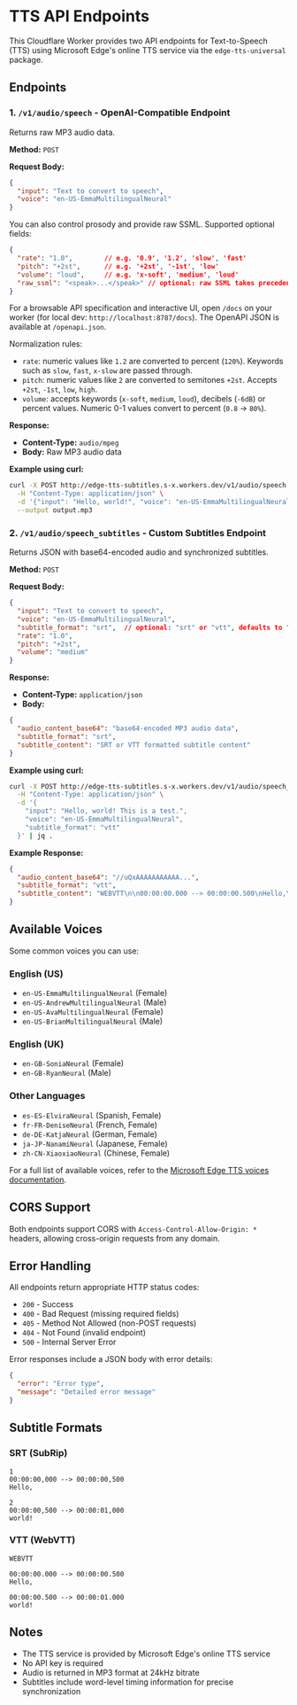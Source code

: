 # TTS API Endpoints

This Cloudflare Worker provides two API endpoints for Text-to-Speech (TTS) using Microsoft Edge's online TTS service via the `edge-tts-universal` package.

## Endpoints

### 1. `/v1/audio/speech` - OpenAI-Compatible Endpoint

Returns raw MP3 audio data.

**Method:** `POST`

**Request Body:**

```json
{
  "input": "Text to convert to speech",
  "voice": "en-US-EmmaMultilingualNeural"
}
```

You can also control prosody and provide raw SSML. Supported optional fields:

```json
{
  "rate": "1.0",        // e.g. '0.9', '1.2', 'slow', 'fast'
  "pitch": "+2st",      // e.g. '+2st', '-1st', 'low'
  "volume": "loud",     // e.g. 'x-soft', 'medium', 'loud'
  "raw_ssml": "<speak>...</speak>" // optional: raw SSML takes precedence
}
```

For a browsable API specification and interactive UI, open `/docs` on your worker (for local dev: `http://localhost:8787/docs`). The OpenAPI JSON is available at `/openapi.json`.

Normalization rules:

- `rate`: numeric values like `1.2` are converted to percent (`120%`). Keywords such as `slow`, `fast`, `x-slow` are passed through.
- `pitch`: numeric values like `2` are converted to semitones `+2st`. Accepts `+2st`, `-1st`, `low`, `high`.
- `volume`: accepts keywords (`x-soft`, `medium`, `loud`), decibels (`-6dB`) or percent values. Numeric 0-1 values convert to percent (`0.8` -> `80%`).

**Response:**

- **Content-Type:** `audio/mpeg`
- **Body:** Raw MP3 audio data

**Example using curl:**

```bash
curl -X POST http://edge-tts-subtitles.s-x.workers.dev/v1/audio/speech \
  -H "Content-Type: application/json" \
  -d '{"input": "Hello, world!", "voice": "en-US-EmmaMultilingualNeural"}' \
  --output output.mp3
```

### 2. `/v1/audio/speech_subtitles` - Custom Subtitles Endpoint

Returns JSON with base64-encoded audio and synchronized subtitles.

**Method:** `POST`

**Request Body:**

```json
{
  "input": "Text to convert to speech",
  "voice": "en-US-EmmaMultilingualNeural",
  "subtitle_format": "srt",  // optional: "srt" or "vtt", defaults to "srt"
  "rate": "1.0",
  "pitch": "+2st",
  "volume": "medium"
}
```

**Response:**

- **Content-Type:** `application/json`
- **Body:**

```json
{
  "audio_content_base64": "base64-encoded MP3 audio data",
  "subtitle_format": "srt",
  "subtitle_content": "SRT or VTT formatted subtitle content"
}
```

**Example using curl:**

```bash
curl -X POST http://edge-tts-subtitles.s-x.workers.dev/v1/audio/speech_subtitles \
  -H "Content-Type: application/json" \
  -d '{
    "input": "Hello, world! This is a test.",
    "voice": "en-US-EmmaMultilingualNeural",
    "subtitle_format": "vtt"
  }' | jq .
```

**Example Response:**

```json
{
  "audio_content_base64": "//uQxAAAAAAAAAAA...",
  "subtitle_format": "vtt",
  "subtitle_content": "WEBVTT\n\n00:00:00.000 --> 00:00:00.500\nHello,\n\n00:00:00.500 --> 00:00:01.000\nworld!\n..."
}
```

## Available Voices

Some common voices you can use:

### English (US)

- `en-US-EmmaMultilingualNeural` (Female)
- `en-US-AndrewMultilingualNeural` (Male)
- `en-US-AvaMultilingualNeural` (Female)
- `en-US-BrianMultilingualNeural` (Male)

### English (UK)

- `en-GB-SoniaNeural` (Female)
- `en-GB-RyanNeural` (Male)

### Other Languages

- `es-ES-ElviraNeural` (Spanish, Female)
- `fr-FR-DeniseNeural` (French, Female)
- `de-DE-KatjaNeural` (German, Female)
- `ja-JP-NanamiNeural` (Japanese, Female)
- `zh-CN-XiaoxiaoNeural` (Chinese, Female)

For a full list of available voices, refer to the [Microsoft Edge TTS voices documentation](https://learn.microsoft.com/en-us/azure/ai-services/speech-service/language-support?tabs=tts).

## CORS Support

Both endpoints support CORS with `Access-Control-Allow-Origin: *` headers, allowing cross-origin requests from any domain.

## Error Handling

All endpoints return appropriate HTTP status codes:

- `200` - Success
- `400` - Bad Request (missing required fields)
- `405` - Method Not Allowed (non-POST requests)
- `404` - Not Found (invalid endpoint)
- `500` - Internal Server Error

Error responses include a JSON body with error details:

```json
{
  "error": "Error type",
  "message": "Detailed error message"
}
```

## Subtitle Formats

### SRT (SubRip)

```srt
1
00:00:00,000 --> 00:00:00,500
Hello,

2
00:00:00,500 --> 00:00:01,000
world!
```

### VTT (WebVTT)

```vtt
WEBVTT

00:00:00.000 --> 00:00:00.500
Hello,

00:00:00.500 --> 00:00:01.000
world!
```

## Notes

- The TTS service is provided by Microsoft Edge's online TTS service
- No API key is required
- Audio is returned in MP3 format at 24kHz bitrate
- Subtitles include word-level timing information for precise synchronization
